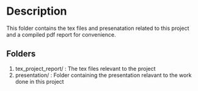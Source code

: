 # Description 

This folder contains the tex files and presenatation related to this project and a compiled pdf report for convenience. 

## Folders

1. tex_project_report/ : The tex files relevant to the project
2. presentation/ : Folder containing the presentation relavant to the work done in this project